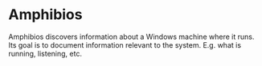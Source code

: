# Amphibios
Amphibios discovers information about a Windows machine where it runs. Its goal is to document information relevant to the system. E.g. what is running, listening, etc. 
